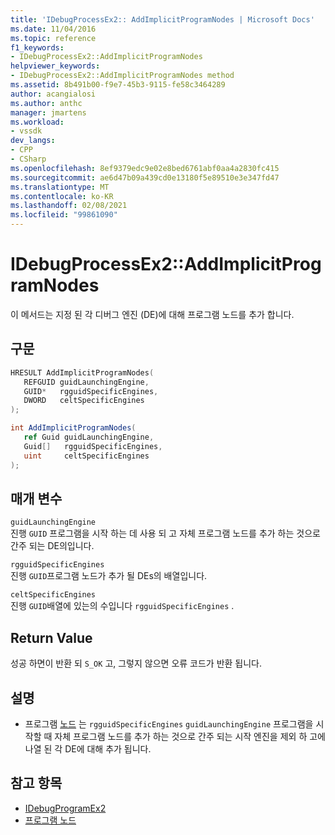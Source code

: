 ```yaml
---
title: 'IDebugProcessEx2:: AddImplicitProgramNodes | Microsoft Docs'
ms.date: 11/04/2016
ms.topic: reference
f1_keywords:
- IDebugProcessEx2::AddImplicitProgramNodes
helpviewer_keywords:
- IDebugProcessEx2::AddImplicitProgramNodes method
ms.assetid: 8b491b00-f9e7-45b3-9115-fe58c3464289
author: acangialosi
ms.author: anthc
manager: jmartens
ms.workload:
- vssdk
dev_langs:
- CPP
- CSharp
ms.openlocfilehash: 8ef9379edc9e02e8bed6761abf0aa4a2830fc415
ms.sourcegitcommit: ae6d47b09a439cd0e13180f5e89510e3e347fd47
ms.translationtype: MT
ms.contentlocale: ko-KR
ms.lasthandoff: 02/08/2021
ms.locfileid: "99861090"
---
```

# <a name="idebugprocessex2addimplicitprogramnodes"></a>IDebugProcessEx2::AddImplicitProgramNodes
이 메서드는 지정 된 각 디버그 엔진 (DE)에 대해 프로그램 노드를 추가 합니다.

## <a name="syntax"></a>구문

```cpp
HRESULT AddImplicitProgramNodes(
   REFGUID guidLaunchingEngine,
   GUID*   rgguidSpecificEngines,
   DWORD   celtSpecificEngines
);
```

```csharp
int AddImplicitProgramNodes(
   ref Guid guidLaunchingEngine,
   Guid[]   rgguidSpecificEngines,
   uint     celtSpecificEngines
);
```

## <a name="parameters"></a>매개 변수
`guidLaunchingEngine`\
진행 `GUID` 프로그램을 시작 하는 데 사용 되 고 자체 프로그램 노드를 추가 하는 것으로 간주 되는 DE의입니다.

`rgguidSpecificEngines`\
진행 `GUID`프로그램 노드가 추가 될 DEs의 배열입니다.

`celtSpecificEngines`\
진행 `GUID`배열에 있는의 수입니다 `rgguidSpecificEngines` .

## <a name="return-value"></a>Return Value
 성공 하면이 반환 되 `S_OK` 고, 그렇지 않으면 오류 코드가 반환 됩니다.

## <a name="remarks"></a>설명
- 프로그램 [노드](../../../extensibility/debugger/program-nodes.md) 는 `rgguidSpecificEngines` `guidLaunchingEngine` 프로그램을 시작할 때 자체 프로그램 노드를 추가 하는 것으로 간주 되는 시작 엔진을 제외 하 고에 나열 된 각 DE에 대해 추가 됩니다.

## <a name="see-also"></a>참고 항목
- [IDebugProgramEx2](../../../extensibility/debugger/reference/idebugprogramex2.md)
- [프로그램 노드](../../../extensibility/debugger/program-nodes.md)
